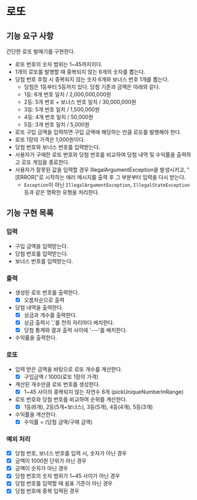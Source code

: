 # 로또
## 기능 요구 사항
간단한 로또 발매기를 구현한다.

- 로또 번호의 숫자 범위는 1~45까지이다.
- 1개의 로또를 발행할 때 중복되지 않는 6개의 숫자를 뽑는다.
- 당첨 번호 추첨 시 중복되지 않는 숫자 6개와 보너스 번호 1개를 뽑는다.
  - 당첨은 1등부터 5등까지 있다. 당첨 기준과 금액은 아래와 같다.
  - 1등: 6개 번호 일치 / 2,000,000,000원
  - 2등: 5개 번호 + 보너스 번호 일치 / 30,000,000원
  - 3등: 5개 번호 일치 / 1,500,000원
  - 4등: 4개 번호 일치 / 50,000원
  - 5등: 3개 번호 일치 / 5,000원
- 로또 구입 금액을 입력하면 구입 금액에 해당하는 만큼 로또를 발행해야 한다.
- 로또 1장의 가격은 1,000원이다.
- 당첨 번호와 보너스 번호를 입력받는다.
- 사용자가 구매한 로또 번호와 당첨 번호를 비교하여 당첨 내역 및 수익률을 출력하고 로또 게임을 종료한다.
- 사용자가 잘못된 값을 입력할 경우 IllegalArgumentException을 발생시키고, "[ERROR]"로 시작하는 에러 메시지를 출력 후 그 부분부터 입력을 다시 받는다.
  - `Exception`이 아닌 `IllegalArgumentException`, `IllegalStateException` 등과 같은 명확한 유형을 처리한다.

## 기능 구현 목록
### 입력
- 구입 금액을 입력받는다.
- 당첨 번호를 입력받는다.
- 보너스 번호를 입력받는다.


### 출력
- 생성된 로또 번호를 출력한다.
    - [x] 오름차순으로 출력
- 당첨 내역을 출력한다.
    - [x] 상금과 개수를 출력한다.
    - [x] 상금 출력시 ','를 천의 자리마다 배치한다.
    - [x] 당첨 통계와 결과 출력 사이에 '---'를 배치한다.
- 수익률을 출력한다.

### 로또 
- 입력 받은 금액을 바탕으로 로또 개수를 계산한다.
    - [x] 구입금액 / 1000(로또 1장의 가격)
- 계산된 개수만큼 로또 번호를 생성한다.
    - [x] 1~45 사이의 중복되지 않는 자연수 6개 (pickUniqueNumberInRange)
- 로또 번호와 당첨 번호를 비교하여 순위를 계산한다.
    - [x] 1등(6개), 2등(5개+보너스), 3등(5개), 4등(4개), 5등(3개)
- 수익률을 계산한다.
    - [x] 수익률 = (당첨 금액/구매 금액)

### 예외 처리
- [x]  당첨 번호, 보너스 번호를 입력 시, 숫자가 아닌 경우
- [x]  금액이 1000원 단위가 아닌 경우
- [x]  금액이 숫자가 아닌 경우
- [x]  당첨 번호의 숫자 범위가 1~45 사이가 아닌 경우
- [x]  당첨 번호를 입력할 때 쉼표 기준이 아닌 경우
- [x]  당첨 번호에 중복 입력된 경우
